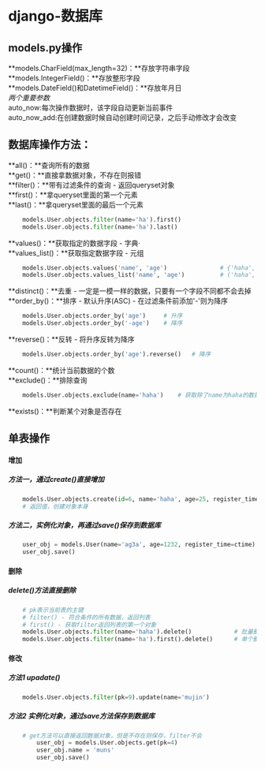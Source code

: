 # django-数据库

## models.py操作
**models.CharField(max_length=32)：**存放字符串字段<br>
**models.IntegerField()：**存放整形字段<br>
**models.DateField()和DatetimeField()：**存放年月日<br>
	*两个重要参数*<br>
		auto_now:每次操作数据时，该字段自动更新当前事件<br>
		auto_now_add:在创建数据时候自动创建时间记录，之后手动修改才会改变<br>

## 数据库操作方法：
**all()：**查询所有的数据<br>
**get()：**直接拿数据对象，不存在则报错<br>
**filter()：**带有过滤条件的查询 - 返回queryset对象<br>
**first()：**拿queryset里面的第一个元素<br>
**last()：**拿queryset里面的最后一个元素<br>

```python
	models.User.objects.filter(name='ha').first()
	models.User.objects.filter(name='ha').last()
```
**values()：**获取指定的数据字段 - 字典·<br>
**values_list()：**获取指定数据字段 - 元组<br>
```python
	models.User.objects.values('name', 'age')				# {'haha', 21}
	models.User.objects.values_list('name', 'age')			# ('haha', 21)
```
**distinct()：**去重 - 一定是一模一样的数据，只要有一个字段不同都不会去掉<br>
**order_by()：**排序 - 默认升序(ASC) - 在过滤条件前添加'-'则为降序<br>
```python
	models.User.objects.order_by('age')		# 升序
	models.User.objects.order_by('-age')	# 降序
```
**reverse()：**反转 - 将升序反转为降序<br>
```python
	models.User.objects.order_by('age').reverse()	# 降序
```
**count()：**统计当前数据的个数<br>
**exclude()：**排除查询<br>
```python
	models.User.objects.exclude(name='haha')	# 获取除了name为haha的数据
```
**exists()：**判断某个对象是否存在

## 单表操作
#### 增加
##### 方法一，通过create()直接增加
```python
	models.User.objects.create(id=6, name='haha', age=25, register_time=ctime)       
    # 返回值，创建对象本身
```
##### 方法二，实例化对象，再通过save()保存到数据库
```python
	user_obj = models.User(name='ag3a', age=1232, register_time=ctime)                   
    user_obj.save()
```

#### 删除
##### delete()方法直接删除
```python
	# pk表示当前表的主键
    # filter() - 符合条件的所有数据，返回列表
    # first() - 获取filter返回列表的第一个对象
    models.User.objects.filter(name='haha').delete()            # 批量删除
    models.User.objects.filter(name='ha').first().delete()      # 单个删除
```

#### 修改
##### 方法1 upadate()
```python
    models.User.objects.filter(pk=9).update(name='mujin')
```
##### 方法2 实例化对象，通过save方法保存到数据库

```python
    # get方法可以直接返回数据对象，但是不存在则保存，filter不会
        user_obj = models.User.objects.get(pk=4)
        user_obj.name = 'muns'
        user_obj.save()
```